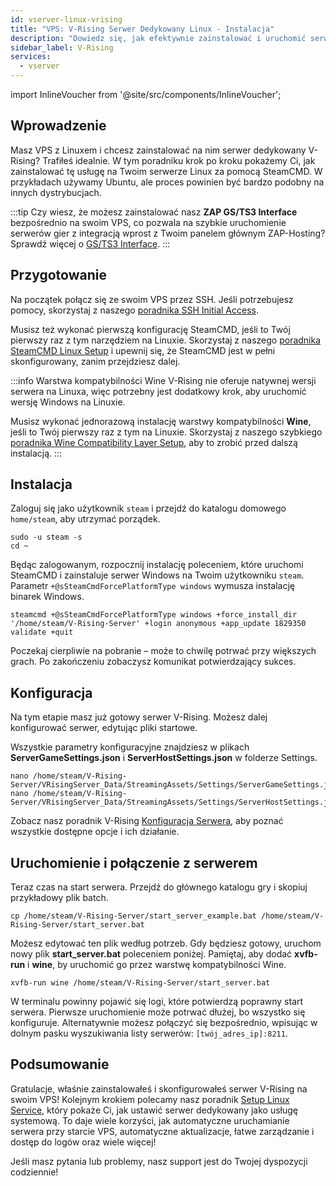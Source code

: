 ```yaml
---
id: vserver-linux-vrising
title: "VPS: V-Rising Serwer Dedykowany Linux - Instalacja"
description: "Dowiedz się, jak efektywnie zainstalować i uruchomić serwer dedykowany V-Rising na swoim VPS z Linuxem → Sprawdź teraz"
sidebar_label: V-Rising
services:
  - vserver
---
```


import InlineVoucher from '@site/src/components/InlineVoucher';

## Wprowadzenie
Masz VPS z Linuxem i chcesz zainstalować na nim serwer dedykowany V-Rising? Trafiłeś idealnie. W tym poradniku krok po kroku pokażemy Ci, jak zainstalować tę usługę na Twoim serwerze Linux za pomocą SteamCMD. W przykładach używamy Ubuntu, ale proces powinien być bardzo podobny na innych dystrybucjach.

:::tip
Czy wiesz, że możesz zainstalować nasz **ZAP GS/TS3 Interface** bezpośrednio na swoim VPS, co pozwala na szybkie uruchomienie serwerów gier z integracją wprost z Twoim panelem głównym ZAP-Hosting? Sprawdź więcej o [GS/TS3 Interface](vserver-linux-gs-interface.md).
:::

<InlineVoucher />

## Przygotowanie

Na początek połącz się ze swoim VPS przez SSH. Jeśli potrzebujesz pomocy, skorzystaj z naszego [poradnika SSH Initial Access](vserver-linux-ssh.md).

Musisz też wykonać pierwszą konfigurację SteamCMD, jeśli to Twój pierwszy raz z tym narzędziem na Linuxie. Skorzystaj z naszego [poradnika SteamCMD Linux Setup](vserver-linux-steamcmd.md) i upewnij się, że SteamCMD jest w pełni skonfigurowany, zanim przejdziesz dalej.

:::info Warstwa kompatybilności Wine
V-Rising nie oferuje natywnej wersji serwera na Linuxa, więc potrzebny jest dodatkowy krok, aby uruchomić wersję Windows na Linuxie.

Musisz wykonać jednorazową instalację warstwy kompatybilności **Wine**, jeśli to Twój pierwszy raz z tym na Linuxie. Skorzystaj z naszego szybkiego [poradnika Wine Compatibility Layer Setup](vserver-linux-wine.md), aby to zrobić przed dalszą instalacją.
:::

## Instalacja

Zaloguj się jako użytkownik `steam` i przejdź do katalogu domowego `home/steam`, aby utrzymać porządek.
```
sudo -u steam -s
cd ~
```

Będąc zalogowanym, rozpocznij instalację poleceniem, które uruchomi SteamCMD i zainstaluje serwer Windows na Twoim użytkowniku `steam`. Parametr `+@sSteamCmdForcePlatformType windows` wymusza instalację binarek Windows.
```
steamcmd +@sSteamCmdForcePlatformType windows +force_install_dir '/home/steam/V-Rising-Server' +login anonymous +app_update 1829350 validate +quit
```

Poczekaj cierpliwie na pobranie – może to chwilę potrwać przy większych grach. Po zakończeniu zobaczysz komunikat potwierdzający sukces.

## Konfiguracja

Na tym etapie masz już gotowy serwer V-Rising. Możesz dalej konfigurować serwer, edytując pliki startowe.

Wszystkie parametry konfiguracyjne znajdziesz w plikach **ServerGameSettings.json** i **ServerHostSettings.json** w folderze Settings.
```
nano /home/steam/V-Rising-Server/VRisingServer_Data/StreamingAssets/Settings/ServerGameSettings.json
nano /home/steam/V-Rising-Server/VRisingServer_Data/StreamingAssets/Settings/ServerHostSettings.json
```

Zobacz nasz poradnik V-Rising [Konfiguracja Serwera](vrising-configuration.md), aby poznać wszystkie dostępne opcje i ich działanie.

## Uruchomienie i połączenie z serwerem

Teraz czas na start serwera. Przejdź do głównego katalogu gry i skopiuj przykładowy plik batch.
```
cp /home/steam/V-Rising-Server/start_server_example.bat /home/steam/V-Rising-Server/start_server.bat
```

Możesz edytować ten plik według potrzeb. Gdy będziesz gotowy, uruchom nowy plik **start_server.bat** poleceniem poniżej. Pamiętaj, aby dodać **xvfb-run** i **wine**, by uruchomić go przez warstwę kompatybilności Wine.
```
xvfb-run wine /home/steam/V-Rising-Server/start_server.bat
```

W terminalu powinny pojawić się logi, które potwierdzą poprawny start serwera. Pierwsze uruchomienie może potrwać dłużej, bo wszystko się konfiguruje. Alternatywnie możesz połączyć się bezpośrednio, wpisując w dolnym pasku wyszukiwania listy serwerów: `[twój_adres_ip]:8211`.

## Podsumowanie

Gratulacje, właśnie zainstalowałeś i skonfigurowałeś serwer V-Rising na swoim VPS! Kolejnym krokiem polecamy nasz poradnik [Setup Linux Service](vserver-linux-create-gameservice.md), który pokaże Ci, jak ustawić serwer dedykowany jako usługę systemową. To daje wiele korzyści, jak automatyczne uruchamianie serwera przy starcie VPS, automatyczne aktualizacje, łatwe zarządzanie i dostęp do logów oraz wiele więcej!

Jeśli masz pytania lub problemy, nasz support jest do Twojej dyspozycji codziennie!

<InlineVoucher />